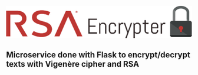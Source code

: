 
![alt text](https://github.com/AxelJunes/RSA_Encrypter/blob/master/static/img/logo.png)



## Microservice done with Flask to encrypt/decrypt texts with Vigenère cipher and RSA ##
